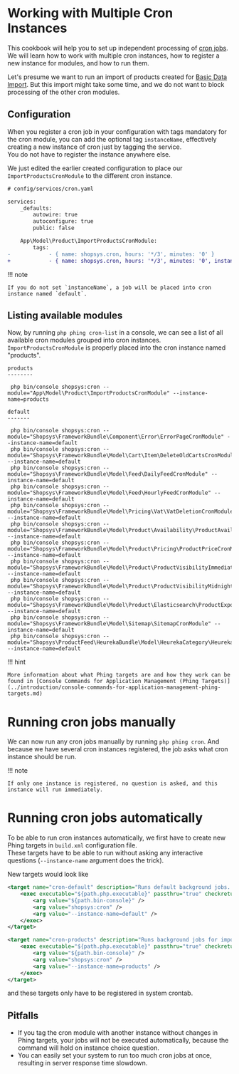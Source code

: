 # Working with Multiple Cron Instances

This cookbook will help you to set up independent processing of [cron jobs](../introduction/cron.md).
We will learn how to work with multiple cron instances, how to register a new instance for modules, and how to run them.

Let's presume we want to run an import of products created for [Basic Data Import](./basic-data-import.md).
But this import might take some time, and we do not want to block processing of the other cron modules.

## Configuration

When you register a cron job in your configuration with tags mandatory for the cron module, you can add the optional tag `instanceName`,
effectively creating a new instance of cron just by tagging the service.  
You do not have to register the instance anywhere else.

We just edited the earlier created configuration to place our `ImportProductsCronModule` to the different cron instance.

```diff
# config/services/cron.yaml

services:
    _defaults:
        autowire: true
        autoconfigure: true
        public: false

    App\Model\Product\ImportProductsCronModule:
        tags:
-            - { name: shopsys.cron, hours: '*/3', minutes: '0' }
+            - { name: shopsys.cron, hours: '*/3', minutes: '0', instanceName: products}
```

!!! note

    If you do not set `instanceName`, a job will be placed into cron instance named `default`.

## Listing available modules

Now, by running `php phing cron-list` in a console, we can see a list of all available cron modules grouped into cron instances.  
`ImportProductsCronModule` is properly placed into the cron instance named "products".

```no-highlight
products
--------

 php bin/console shopsys:cron --module="App\Model\Product\ImportProductsCronModule" --instance-name=products

default
-------

 php bin/console shopsys:cron --module="Shopsys\FrameworkBundle\Component\Error\ErrorPageCronModule" --instance-name=default
 php bin/console shopsys:cron --module="Shopsys\FrameworkBundle\Model\Cart\Item\DeleteOldCartsCronModule" --instance-name=default
 php bin/console shopsys:cron --module="Shopsys\FrameworkBundle\Model\Feed\DailyFeedCronModule" --instance-name=default
 php bin/console shopsys:cron --module="Shopsys\FrameworkBundle\Model\Feed\HourlyFeedCronModule" --instance-name=default
 php bin/console shopsys:cron --module="Shopsys\FrameworkBundle\Model\Pricing\Vat\VatDeletionCronModule" --instance-name=default
 php bin/console shopsys:cron --module="Shopsys\FrameworkBundle\Model\Product\Availability\ProductAvailabilityCronModule" --instance-name=default
 php bin/console shopsys:cron --module="Shopsys\FrameworkBundle\Model\Product\Pricing\ProductPriceCronModule" --instance-name=default
 php bin/console shopsys:cron --module="Shopsys\FrameworkBundle\Model\Product\ProductVisibilityImmediateCronModule" --instance-name=default
 php bin/console shopsys:cron --module="Shopsys\FrameworkBundle\Model\Product\ProductVisibilityMidnightCronModule" --instance-name=default
 php bin/console shopsys:cron --module="Shopsys\FrameworkBundle\Model\Product\Elasticsearch\ProductExportCronModule" --instance-name=default
 php bin/console shopsys:cron --module="Shopsys\FrameworkBundle\Model\Sitemap\SitemapCronModule" --instance-name=default
 php bin/console shopsys:cron --module="Shopsys\ProductFeed\HeurekaBundle\Model\HeurekaCategory\HeurekaCategoryCronModule" --instance-name=default
```

!!! hint

    More information about what Phing targets are and how they work can be found in [Console Commands for Application Management (Phing Targets)](../introduction/console-commands-for-application-management-phing-targets.md)

# Running cron jobs manually

We can now run any cron jobs manually by running `php phing cron`.
And because we have several cron instances registered, the job asks what cron instance should be run.

!!! note

    If only one instance is registered, no question is asked, and this instance will run immediately.

# Running cron jobs automatically

To be able to run cron instances automatically, we first have to create new Phing targets in `build.xml` configuration file.  
These targets have to be able to run without asking any interactive questions (`--instance-name` argument does the trick).

New targets would look like

```xml
<target name="cron-default" description="Runs default background jobs. Should be executed periodically by system Cron every 5 minutes.">
    <exec executable="${path.php.executable}" passthru="true" checkreturn="true">
        <arg value="${path.bin-console}" />
        <arg value="shopsys:cron" />
        <arg value="--instance-name=default" />
    </exec>
</target>

<target name="cron-products" description="Runs background jobs for import of products. Should be executed periodically by system Cron every 5 minutes.">
    <exec executable="${path.php.executable}" passthru="true" checkreturn="true">
        <arg value="${path.bin-console}" />
        <arg value="shopsys:cron" />
        <arg value="--instance-name=products" />
    </exec>
</target>
```

and these targets only have to be registered in system crontab.

## Pitfalls

-   If you tag the cron module with another instance without changes in Phing targets, your jobs will not be executed automatically, because the command will hold on instance choice question.
-   You can easily set your system to run too much cron jobs at once, resulting in server response time slowdown.
